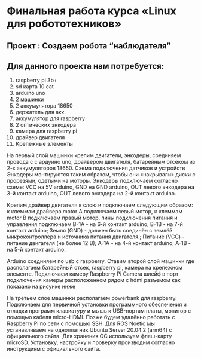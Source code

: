 # Финальная работа курса «Linux для робототехников»

## Проект : Создаем робота “наблюдателя”

## Для данного проекта нам потребуется:

1. raspberry pi 3b+
2. sd карта 10 cat 
3. arduino uno 
4. 2 машинки 
5. 2 аккумулятора 18650 
6. держатель для акк. 
7. аккумулятор для raspberry 
8. 2 оптических энкодера 
9. камера для raspberry pi 
10. драйвер двигателя
11. Крепежные элементы
    
  На первый слой машинки крепим двигатели, энкодеры, соединяем провода с с ардуино uno, драйвером двигателя, батарейным отсеком из 2-х аккумуляторов 18650. 
 Схема подключения датчиков и устройств
Энкодеры монтируются таким образом, чтобы они «накрывали» диски с прорезями, одетыми на моторы. Энкодеры подключаем согласно схеме: VCC на 5V arduino, GND на GND arduino, OUT левого энкодера на 3-й контакт arduino, OUT левого энкодера на 2-й контакт arduino.

Крепим драйвер двигателя к слою и подключаем следующим образом: к клеммам драйвера motor A подключаем левый мотор, к клеммам motor B подключаем правый мотор, пины подключения питания и управления подключаем В-1А - на 6-й контакт arduino; В-1B - на 7-й контакт arduino; Земля (GND) - должен быть соединён с землёй микроконтроллера и источника питания двигателя.; Питание (VCC) - питание двигателя (не более 12 В); А-1А - на 4-й контакт arduino; A-1B  - на 5-й контакт arduino.

Arduino соединяем по usb с raspberry.
Ставим второй слой машинки где располагаем батарейный отсек, raspberry pi, камера на крепежном элементе. 
Подключаем камеру Raspberry Pi Camera шлейф  в порт подключения камеры расположенном рядом с hdmi разъемом как показано на рисунке ниже

На третьем  слое машинки располагаем powerbank для raspberry.
Подключаем для первичной установки программного обеспечения и отладки программ клавиатуру и мышь к USB-портам платы, монитор с помощью кабеля micro-HDMI. Позже будем удалённо работать с Raspberry Pi по сети с помощью SSH. Для ROS Noetic мы устанавливаем на одноплатник Ubuntu Server 20.04.2 (arm64) с официального сайта. Для хранения ОС используем флеш-карту microSD. Установку, настройку и проверку производим согласно инструкциям с официального сайта. 

